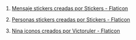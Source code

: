 1. <a href="https://www.flaticon.es/stickers-gratis/mensaje" title="mensaje stickers">Mensaje stickers creadas por Stickers - Flaticon</a>

2. <a href="https://www.flaticon.es/stickers-gratis/personas" title="personas stickers">Personas stickers creadas por Stickers - Flaticon</a>

3. <a href="https://www.flaticon.es/iconos-gratis/nina" title="nina iconos">Nina iconos creados por Victoruler - Flaticon</a>
